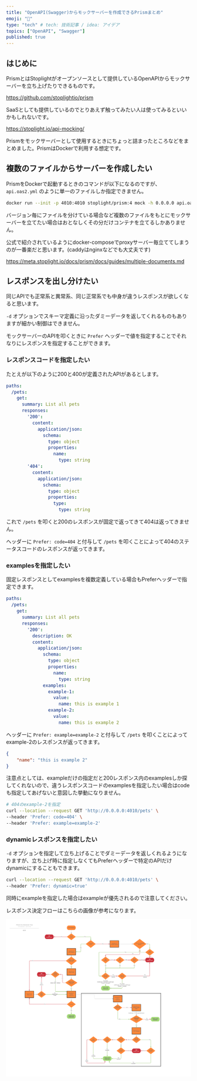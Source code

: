 ```yaml
---
title: "OpenAPI(Swagger)からモックサーバーを作成できるPrismまとめ"
emoji: "🐳"
type: "tech" # tech: 技術記事 / idea: アイデア
topics: ["OpenAPI", "Swagger"]
published: true
---
```


## はじめに

PrismとはStoplightがオープンソースとして提供しているOpenAPIからモックサーバーを立ち上げたりできるものです。

https://github.com/stoplightio/prism

SaaSとしても提供しているのでとりあえず触ってみたい人は使ってみるといいかもしれないです。

https://stoplight.io/api-mocking/

Prismをモックサーバーとして使用するときにちょっと詰まったところなどをまとめました。PrismはDockerで利用する想定です。

## 複数のファイルからサーバーを作成したい

PrismをDockerで起動するときのコマンドが以下になるのですが、 `api.oas2.yml` のように単一のファイルしか指定できません。

```bash
docker run --init -p 4010:4010 stoplight/prism:4 mock -h 0.0.0.0 api.oas2.yml
```

バージョン毎にファイルを分けている場合など複数のファイルをもとにモックサーバーを立てたい場合はおとなしくその分だけコンテナを立てるしかありません。

公式で紹介されているようにdocker-composeでproxyサーバー毎立ててしまうのが一番楽だと思います。(caddyはnginxなどでも大丈夫です)

https://meta.stoplight.io/docs/prism/docs/guides/multiple-documents.md

## レスポンスを出し分けたい

同じAPIでも正常系と異常系、同じ正常系でも中身が違うレスポンスが欲しくなると思います。

`-d` オプションでスキーマ定義に沿ったダミーデータを返してくれるものもありますが細かい制御はできません。

モックサーバーのAPIを叩くときに `Prefer` ヘッダーで値を指定することでそれなりにレスポンスを指定することができます。

### レスポンスコードを指定したい

たとえが以下のように200と400が定義されたAPIがあるとします。

```yaml
paths:
  /pets:
    get:
      summary: List all pets
      responses:
        '200':
          content:
            application/json:
              schema:
                type: object
                properties:
                  name:
                    type: string
        '404':
          content:
            application/json:
              schema:
                type: object
                properties:
                  type:
                    type: string
```

これで `/pets` を叩くと200のレスポンスが固定で返ってきて404は返ってきません。

ヘッダーに `Prefer: code=404` と付与して `/pets` を叩くことによって404のステータスコードのレスポンスが返ってきます。

### examplesを指定したい

固定レスポンスとしてexamplesを複数定義している場合もPreferヘッダーで指定できます。

```yaml
paths:
  /pets:
    get:
      summary: List all pets
      responses:
        '200':
          description: OK
          content:
            application/json:
              schema:
                type: object
                properties:
                  name:
                    type: string
              examples:
                example-1:
                  value:
                    name: this is example 1
                example-2:
                  value:
                    name: this is example 2
```

ヘッダーに `Prefer: example=example-2` と付与して `/pets` を叩くことによってexample-2のレスポンスが返ってきます。

```json
{
    "name": "this is example 2"
}
```

注意点としては、exampleだけの指定だと200レスポンス内のexamplesしか探してくれないので、違うレスポンスコードのexamplesを指定したい場合はcodeも指定してあげないと意図した挙動になりません。

```bash
# 404のexample-2を指定
curl --location --request GET 'http://0.0.0.0:4010/pets' \
--header 'Prefer: code=404' \
--header 'Prefer: example=example-2'
```

### dynamicレスポンスを指定したい

`-d` オプションを指定して立ち上げることでダミーデータを返しくれるようになりますが、立ち上げ時に指定しなくてもPreferヘッダーで特定のAPIだけdynamicにすることもできます。

```bash
curl --location --request GET 'http://0.0.0.0:4010/pets' \
--header 'Prefer: dynamic=true'
```

同時にexampleを指定した場合はexampleが優先されるので注意してください。

レスポンス決定フローはこちらの画像が参考になります。

![response_flow](https://github.com/stoplightio/prism/blob/master/packages/http/docs/images/mock-server-dfd.png?raw=true)